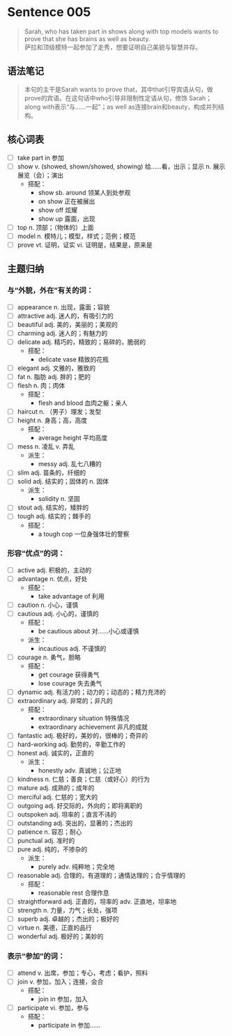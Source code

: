 # Sentence 005

> Sarah, who has taken part in shows along with top models wants to prove that she has brains as well as beauty.  
> 萨拉和顶级模特一起参加了走秀，想要证明自己美貌与智慧并存。

## 语法笔记
> 本句的主干是Sarah wants to prove that，其中that引导宾语从句，做prove的宾语。在这句话中who引导非限制性定语从句，修饰 Sarah；along with表示“与……一起”；as well as连接brain和beauty，构成并列结构。

## 核心词表

- [ ] take part in 参加
- [ ] show v. (showed, shown/showed, showing) 给……看，出示；显示 n. 展示展览（会）；演出
  - 搭配：
    - show sb. around 领某人到处参观
    - on show 正在被展出
    - show off 炫耀
    - show up 露面，出现
- [ ] top n. 顶部；（物体的）上面
- [ ] model n. 模特儿；模型，样式；范例；模范
- [ ] prove vt. 证明，证实 vi. 证明是，结果是，原来是

## 主题归纳

### 与“外貌，外在”有关的词：

- [ ] appearance n. 出现，露面；容貌
- [ ] attractive adj. 迷人的，有吸引力的
- [ ] beautiful adj. 美的，美丽的；美观的
- [ ] charming adj. 迷人的；有魅力的
- [ ] delicate adj. 精巧的，精致的；易碎的，脆弱的
  - 搭配：
    - delicate vase 精致的花瓶
- [ ] elegant adj. 文雅的，雅致的
- [ ] fat n. 脂肪 adj. 胖的；肥的
- [ ] flesh n. 肉；肉体
  - 搭配：
    - flesh and blood 血肉之躯；亲人
- [ ] haircut n. （男子）理发；发型
- [ ] height n. 身高；高，高度
  - 搭配：
    - average height 平均高度
- [ ] mess n. 凌乱 v. 弄乱
  - 派生：
    - messy adj. 乱七八糟的
- [ ] slim adj. 苗条的，纤细的
- [ ] solid adj. 结实的；固体的 n. 固体
  - 派生：
    - solidity n. 坚固
- [ ] stout adj. 结实的，矮胖的
- [ ] tough adj. 结实的；棘手的
  - 搭配：
    - a tough cop 一位身强体壮的警察

### 形容“优点”的词：

- [ ] active adj. 积极的，主动的
- [ ] advantage n. 优点，好处
  - 搭配：
    - take advantage of 利用
- [ ] caution n. 小心，谨慎
- [ ] cautious adj. 小心的，谨慎的
  - 搭配：
    - be cautious about 对……小心或谨慎
  - 派生：
    - incautious adj. 不谨慎的
- [ ] courage n. 勇气，胆略
  - 搭配：
    - get courage 获得勇气
    - lose courage 失去勇气
- [ ] dynamic adj. 有活力的；动力的；动态的；精力充沛的
- [ ] extraordinary adj. 非常的；非凡的
  - 搭配：
    - extraordinary situation 特殊情况
    - extraordinary achievement 非凡的成就
- [ ] fantastic adj. 极好的，美妙的，很棒的；奇异的
- [ ] hard-working adj. 勤劳的，辛勤工作的
- [ ] honest adj. 诚实的，正直的
  - 派生：
    - honestly adv. 真诚地；公正地
- [ ] kindness n. 仁慈；善良；仁慈（或好心）的行为
- [ ] mature adj. 成熟的；成年的
- [ ] merciful adj. 仁慈的；宽大的
- [ ] outgoing adj. 好交际的，外向的；即将离职的
- [ ] outspoken adj. 坦率的；直言不讳的
- [ ] outstanding adj. 突出的，显著的；杰出的
- [ ] patience n. 容忍；耐心
- [ ] punctual adj. 准时的
- [ ] pure adj. 纯的，不掺杂的
  - 派生：
    - purely adv. 纯粹地；完全地
- [ ] reasonable adj. 合理的，有道理的；通情达理的；合乎情理的
  - 搭配：
    - reasonable rest 合理作息
- [ ] straightforward adj. 正直的，坦率的 adv. 正直地，坦率地
- [ ] strength n. 力量，力气；长处，强项
- [ ] superb adj. 卓越的；杰出的；极好的
- [ ] virtue n. 美德，正直的品行
- [ ] wonderful adj. 极好的；美妙的

### 表示“参加”的词：

- [ ] attend v. 出席，参加；专心，考虑；看护，照料
- [ ] join v. 参加，加入；连接，会合
  - 搭配：
    - join in 参加，加入
- [ ] participate vi. 参加，参与
  - 搭配：
    - participate in 参加……
